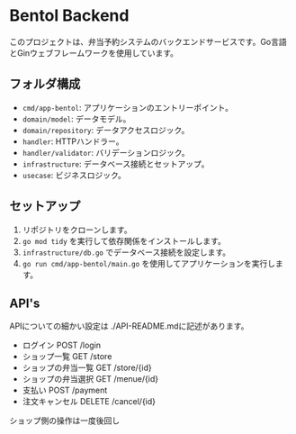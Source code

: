 # Bentol Backend

このプロジェクトは、弁当予約システムのバックエンドサービスです。Go言語とGinウェブフレームワークを使用しています。

## フォルダ構成

- `cmd/app-bentol`: アプリケーションのエントリーポイント。
- `domain/model`: データモデル。
- `domain/repository`: データアクセスロジック。
- `handler`: HTTPハンドラー。
- `handler/validator`: バリデーションロジック。
- `infrastructure`: データベース接続とセットアップ。
- `usecase`: ビジネスロジック。

## セットアップ

1. リポジトリをクローンします。
2. `go mod tidy` を実行して依存関係をインストールします。
3. `infrastructure/db.go` でデータベース接続を設定します。
4. `go run cmd/app-bentol/main.go` を使用してアプリケーションを実行します。


## API's
APIについての細かい設定は ./API-README.mdに記述があります。
- ログイン
POST /login
- ショップ一覧
GET /store
- ショップの弁当一覧
GET /store/{id}
- ショップの弁当選択
GET /menue/{id}
- 支払い
POST /payment
- 注文キャンセル
DELETE /cancel/{id}

ショップ側の操作は一度後回し
